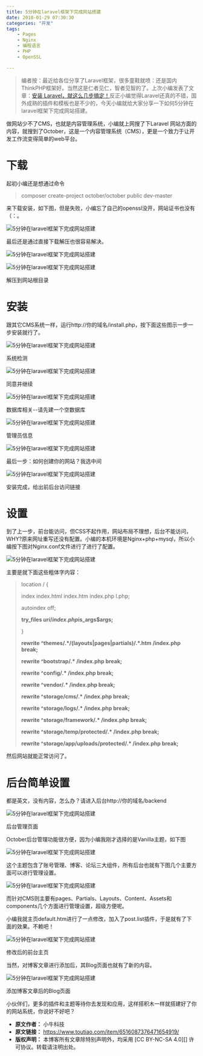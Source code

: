 ```yaml
---
title: 5分钟在laravel框架下完成网站搭建
date: 2018-01-29 07:30:30
categories: "开发"
tags:
	- Pages
	- Nginx
	- 编程语言
	- PHP
	- OpenSSL

---
```


> 编者按：最近给各位分享了Laravel框架，很多童鞋就喷：还是国内ThinkPHP框架好。当然这是仁者见仁，智者见智的了。上次小编发表了文章：[安装 Laravel，就这么几步搞定！][Laravel]反正小编觉得Laravel还真的不错，国外成熟的插件和模板也是不少的，今天小编就给大家分享一下如何5分钟在laravel框架下完成网站搭建。

做网站少不了CMS，也就是内容管理系统，小编就上网搜了下Laravel 网站方面的内容，就搜到了October，这是一个内容管理系统（CMS），更是一个致力于让开发工作流变得简单的web平台。

# 下载 #

起初小编还是想通过命令


> composer create-project october/october public dev-master

来下载安装，如下图，但是失败，小编忘了自己的openssl没开，网站证书也没有（：。

![5分钟在laravel框架下完成网站搭建][5_laravel]

最后还是通过直接下载解压也很容易解决。

![5分钟在laravel框架下完成网站搭建][5_laravel 1]

![5分钟在laravel框架下完成网站搭建][5_laravel 2]

解压到网站根目录

# 安装  #

跟其它CMS系统一样，运行http://你的域名/install.php，按下面这些图示一步一步安装就行了。


![5分钟在laravel框架下完成网站搭建][5_laravel 3]

系统检测

![5分钟在laravel框架下完成网站搭建][5_laravel 4]

同意并继续

![5分钟在laravel框架下完成网站搭建][5_laravel 5]

数据库相关--请先建一个空数据库

![5分钟在laravel框架下完成网站搭建][5_laravel 6]

管理员信息

![5分钟在laravel框架下完成网站搭建][5_laravel 7]

最后一步：如何创建你的网站？我选中间

![5分钟在laravel框架下完成网站搭建][5_laravel 8]

安装完成，给出前后台访问链接

# 设置  #

到了上一步，前台能访问，但CSS不起作用，网站布局不理想，后台不能访问，WHY?原来网址重写还没有配置。小编的本机环境是Nginx+php+mysql，所以小编按下图对Nginx.conf文件进行了进行了配置。


![5分钟在laravel框架下完成网站搭建][5_laravel 9]

主要是就下面这些粗体字内容：


> location / \{
> 
> index index.html index.htm index.php l.php;
> 
> autoindex off;
> 
>  **try\_files $uri /index.php$is\_args$args;**
> 
> \}
> 
> **rewrite ^themes/.\*/(layouts|pages|partials)/.\*.htm /index.php break;**
> 
> **rewrite ^bootstrap/.\* /index.php break;**
> 
> **rewrite ^config/.\* /index.php break;**
> 
> **rewrite ^vendor/.\* /index.php break;**
> 
> **rewrite ^storage/cms/.\* /index.php break;**
> 
> **rewrite ^storage/logs/.\* /index.php break;**
> 
> **rewrite ^storage/framework/.\* /index.php break;**
> 
> **rewrite ^storage/temp/protected/.\* /index.php break;**
> 
> **rewrite ^storage/app/uploads/protected/.\* /index.php break;**

然后网站就能正常访问了。


# 后台简单设置 #

都是英文，没有内容，怎么办？请进入后台http://你的域名/backend


![5分钟在laravel框架下完成网站搭建][5_laravel 10]

后台管理页面

October后台管理功能很方便，因为小编我刚才选择的是Vanilla主题，如下图

![5分钟在laravel框架下完成网站搭建][5_laravel 11]

这个主题包含了账号管理、博客、论坛三大组件，所有后台也就有下图几个主要方面可以进行管理设置。

![5分钟在laravel框架下完成网站搭建][5_laravel 12]

而针对CMS则主要有pages、Partials、Layouts、Content、Assets和components几个方面进行管理设置，超级方便呢。


小编我就主页default.htm进行了一点修改，加入了post.list插件，于是就有了下面的效果。不赖吧！

![5分钟在laravel框架下完成网站搭建][5_laravel 13]

修改后的前台主页

当然，对博客文章进行添加后，其Blog页面也就有了新的内容。

![5分钟在laravel框架下完成网站搭建][5_laravel 14]

添加博客文章后的Blog页面

小伙伴们，更多的插件和主题等待你去发现和应用，这样搭积木一样就搭建好了你的网站系统，你说好不好吧？


[Laravel]: http://m.toutiao.com/i6515322440363540999/?group_id=6515322440363540999&amp;group_flags=0
[5_laravel]: static/resources/crawler/BQRN-NEI6-3MFE.jpg
[5_laravel 1]: static/resources/crawler/3AAV-AZAI-ANYA.jpg
[5_laravel 2]: static/resources/crawler/EU6J-FFBM-NBYF.jpg
[5_laravel 3]: static/resources/crawler/Z73A-B3JN-2MMF.jpg
[5_laravel 4]: static/resources/crawler/7JQB-FEBZ-NNVA.jpg
[5_laravel 5]: static/resources/crawler/7BBZ-AN3U-NMUJ.jpg
[5_laravel 6]: static/resources/crawler/Z2QM-VAQA-NAZM.jpg
[5_laravel 7]: static/resources/crawler/3YUY-FFYN-VZUA.jpg
[5_laravel 8]: static/resources/crawler/6JB2-QIER-FEMR.jpg
[5_laravel 9]: static/resources/crawler/BYEU-7RNA-6VBB.jpg
[5_laravel 10]: static/resources/crawler/6FIF-BNUZ-ARBU.jpg
[5_laravel 11]: static/resources/crawler/FMNQ-M3JB-BNEA.jpg
[5_laravel 12]: static/resources/crawler/JEJ6-ZIAV-AQVB.jpg
[5_laravel 13]: static/resources/crawler/VNBY-IEUI-JIQF.jpg
[5_laravel 14]: static/resources/crawler/NN6F-EIIU-EFNM.jpg
 *  **原文作者：** 小牛科技
 *  **原文链接：** https://www.toutiao.com/item/6516087376471654919/
 *  **版权声明：** 本博客所有文章除特别声明外，均采用 [CC BY-NC-SA 4.0][] 许可协议。转载请注明出处。
